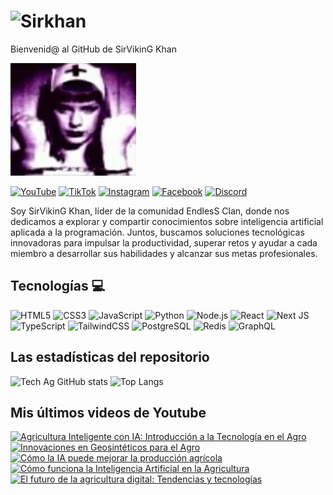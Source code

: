 # <Image src="/images/sirkhan.png" alt="Sirkhan" width={500} height={500} />
 Bienvenid@ al GitHub de SirVikinG Khan

![Banner de Tech Ag](th.jpeg)

[![YouTube](https://img.shields.io/badge/YouTube-%23FF0000.svg?style=for-the-badge&logo=YouTube&logoColor=white)](https://www.youtube.com/@techag)
[![TikTok](https://img.shields.io/badge/TikTok-%23000000.svg?style=for-the-badge&logo=TikTok&logoColor=white)](https://www.tiktok.com/@techag)
[![Instagram](https://img.shields.io/badge/Instagram-%23E4405F.svg?style=for-the-badge&logo=Instagram&logoColor=white)](https://www.instagram.com/techag/)
[![Facebook](https://img.shields.io/badge/Facebook-%231877F2.svg?style=for-the-badge&logo=Facebook&logoColor=white)](https://www.facebook.com/techag/)
[![Discord](https://img.shields.io/badge/Discord-%235865F2.svg?style=for-the-badge&logo=discord&logoColor=white)](https://discord.gg/techag)

Soy SirVikinG Khan, líder de la comunidad EndlesS Clan, donde nos dedicamos a explorar y compartir conocimientos sobre inteligencia artificial aplicada a la programación. Juntos, buscamos soluciones tecnológicas innovadoras para impulsar la productividad, superar retos y ayudar a cada miembro a desarrollar sus habilidades y alcanzar sus metas profesionales.
## Tecnologías 💻
![HTML5](https://img.shields.io/badge/html5-%23E34F26.svg?style=for-the-badge&logo=html5&logoColor=white)
![CSS3](https://img.shields.io/badge/css3-%231572B6.svg?style=for-the-badge&logo=css3&logoColor=white)
![JavaScript](https://img.shields.io/badge/javascript-%23323330.svg?style=for-the-badge&logo=javascript&logoColor=%23F7DF1E)
![Python](https://img.shields.io/badge/python-3670A0?style=for-the-badge&logo=python&logoColor=ffdd54)
![Node.js](https://img.shields.io/badge/node.js-%2361DAFB.svg?style=for-the-badge&logo=node.js&logoColor=white)
![React](https://img.shields.io/badge/react-%2320232a.svg?style=for-the-badge&logo=react&logoColor=%2361DAFB)
![Next JS](https://img.shields.io/badge/Next-black?style=for-the-badge&logo=next.js&logoColor=white)
![TypeScript](https://img.shields.io/badge/typescript-%23007ACC.svg?style=for-the-badge&logo=typescript&logoColor=white)
![TailwindCSS](https://img.shields.io/badge/tailwindcss-%2338B2AC.svg?style=for-the-badge&logo=tailwind-css&logoColor=white)
![PostgreSQL](https://img.shields.io/badge/PostgreSQL-%23336791.svg?style=for-the-badge&logo=postgresql&logoColor=white)
![Redis](https://img.shields.io/badge/redis-%23D92B2C.svg?style=for-the-badge&logo=redis&logoColor=white)
![GraphQL](https://img.shields.io/badge/-GraphQL-E10098?style=for-the-badge&logo=graphql&logoColor=white)

## Las estadísticas del repositorio
![Tech Ag GitHub stats](https://github-readme-stats.vercel.app/api?username=techag&show_icons=true&theme=dark) ![Top Langs](https://github-readme-stats.vercel.app/api/top-langs/?username=techag&layout=compact&theme=dark)

## Mis últimos videos de Youtube
<!-- BEGIN YOUTUBE-CARDS -->
[![Agricultura Inteligente con IA: Introducción a la Tecnología en el Agro](https://ytcards.demolab.com/?id=uc4L0ejFELc&title=Agricultura+Inteligente+con+IA%3A+Introducción+a+la+Tecnología+en+el+Agro&lang=en&timestamp=1730949155&background_color=%230d1117&title_color=%23ffffff&stats_color=%23dedede&max_title_lines=1&width=250&border_radius=5 "Agricultura Inteligente con IA: Introducción a la Tecnología en el Agro")](https://www.youtube.com/watch?v=uc4L0ejFELc)
[![Innovaciones en Geosintéticos para el Agro](https://ytcards.demolab.com/?id=E29iXWvb5BE&title=Innovaciones+en+Geosintéticos+para+el+Agro&lang=en&timestamp=1730145610&background_color=%230d1117&title_color=%23ffffff&stats_color=%23dedede&max_title_lines=1&width=250&border_radius=5 "Innovaciones en Geosintéticos para el Agro")](https://www.youtube.com/watch?v=E29iXWvb5BE)
[![Cómo la IA puede mejorar la producción agrícola](https://ytcards.demolab.com/?id=Mv7nnR-x4dc&title=C%C3%B3mo+la+IA+puede+mejorar+la+producci%C3%B3n+agr%C3%ADcola&lang=en&timestamp=1729812857&background_color=%230d1117&title_color=%23ffffff&stats_color=%23dedede&max_title_lines=1&width=250&border_radius=5 "Cómo la IA puede mejorar la producción agrícola")](https://www.youtube.com/watch?v=Mv7nnR-x4dc)
[![Cómo funciona la Inteligencia Artificial en la Agricultura](https://ytcards.demolab.com/?id=4uRXZdb5IXo&title=C%C3%B3mo+funciona+la+Inteligencia+Artificial+en+la+Agricultura&lang=en&timestamp=1728940014&background_color=%230d1117&title_color=%23ffffff&stats_color=%23dedede&max_title_lines=1&width=250&border_radius=5 "Cómo funciona la Inteligencia Artificial en la Agricultura")](https://www.youtube.com/watch?v=4uRXZdb5IXo)
[![El futuro de la agricultura digital: Tendencias y tecnologías](https://ytcards.demolab.com/?id=zST3Z-1_4yE&title=El+futuro+de+la+agricultura+digital%3A+Tendencias+y+tecnolog%C3%ADas&lang=en&timestamp=1728936669&background_color=%230d1117&title_color=%23ffffff&stats_color=%23dedede&max_title_lines=1&width=250&border_radius=5 "El futuro de la agricultura digital: Tendencias y tecnologías")](https://www.youtube.com/watch?v=zST3Z-1_4yE)
<!-- END YOUTUBE-CARDS -->
